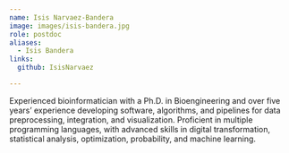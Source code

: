 ```yaml
---
name: Isis Narvaez-Bandera
image: images/isis-bandera.jpg
role: postdoc
aliases:
  - Isis Bandera
links:
  github: IsisNarvaez

---
```


Experienced bioinformatician with a Ph.D. in Bioengineering and over five years’ experience developing software, algorithms, and pipelines for data preprocessing, integration, and visualization. Proficient in multiple programming languages, with advanced skills in digital transformation, statistical analysis, optimization, probability, and machine learning.
